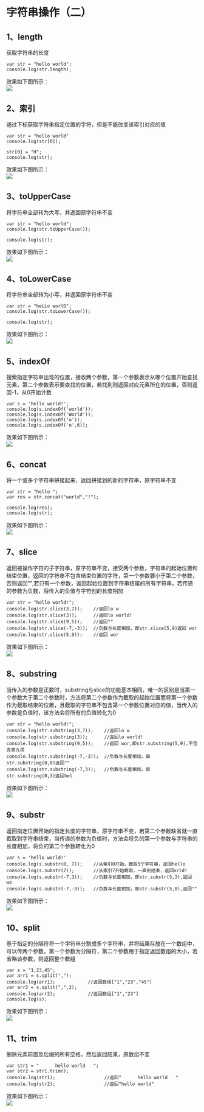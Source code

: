 # 字符串操作（二）
## 1、length

获取字符串的长度

```
var str = "hello world";
console.log(str.length);
```
效果如下图所示：<br> 
![](https://github.com/clearloverP/javascript/blob/master/Demo/pics/string_length.png)

## 2、索引

通过下标获取字符串指定位置的字符，但是不能改变该索引对应的值

```
var str = "hello world"
console.log(str[0]); 

str[0] = "H";
console.log(str);
```
效果如下图所示：<br>
![](https://github.com/clearloverP/javascript/blob/master/Demo/pics/index.png)


## 3、toUpperCase

将字符串全部转为大写，并返回原字符串不变

```
var str = "hello world";
console.log(str.toUpperCase());

console.log(str);
```
效果如下图所示：<br>
![](https://github.com/clearloverP/javascript/blob/master/Demo/pics/toUpper.png)



## 4、toLowerCase

将字符串全部转为小写，并返回原字符串不变

```
var str = "heLLo worlD";
console.log(str.toLowerCase());

console.log(str);
```
效果如下图所示：<br>
![](https://github.com/clearloverP/javascript/blob/master/Demo/pics/tolower.png)



## 5、indexOf

搜索指定字符串出现的位置，接收两个参数，第一个参数表示从哪个位置开始查找元素，第二个参数表示要查找的位置，若找到则返回对应元素所在的位置，否则返回-1，从0开始计数

```
var s = 'hello world!';
console.log(s.indexOf('world'));
console.log(s.indexOf('World'));
console.log(s.indexOf('o'));
console.log(s.indexOf('o',6));
```
效果如下图所示：<br>
![](https://github.com/clearloverP/javascript/blob/master/Demo/pics/indexOf.png)

## 6、concat

将一个或多个字符串拼接起来，返回拼接到的新的字符串，原字符串不变

```
var str = "hello ";
var res = str.concat("world","!");

console.log(res);
console.log(str);
```

效果如下图所示：<br>
![](https://github.com/clearloverP/javascript/blob/master/Demo/pics/concat.jpg)


## 7、slice

返回被操作字符的子字符串，原字符串不变，接受两个参数，字符串的起始位置和结束位置，返回的字符串不包含结束位置的字符，第一个参数要小于第二个参数，否则返回"",若只有一个参数，返回起始位置到字符串结尾的所有字符串，若传递的参数为负数，将传入的负值与字符创的长度相加

```
var str = "hello world!";
console.log(str.slice(3,7));    //返回lo w
console.log(str.slice(3));      //返回lo world!
console.log(str.slice(9,5));    //返回""
console.log(str.slice(-7,-3));  //负数与长度相加，即str.slice(5,9)返回 wor
console.log(str.slice(5,9));    //返回 wor
```

效果如下图所示：<br>
![](https://github.com/clearloverP/javascript/blob/master/Demo/pics/slice.png)


## 8、substring

当传入的参数是正数时，substring与slice的功能基本相同，唯一的区别是当第一个参数大于第二个参数时，方法将第二个参数作为截取的起始位置而将第一个参数作为截取结束的位置，且截取的字符串不包含第一个参数位置对应的值，当传入的参数是负值时，该方法会将所有的负值转化为0

```
var str = "hello world!";
console.log(str.substring(3,7));    //返回lo w
console.log(str.substring(3));      //返回lo world!
console.log(str.substring(9,5));    //返回 wor,即str.substring(5,9),不包含第九项
console.log(str.substring(-7,-3));  //负数与长度相加，即str.substring(0,0)返回""
console.log(str.substring(-7,3));   //负数与长度相加，即str.substring(0,3)返回hel
```

效果如下图所示：<br>
![](https://github.com/clearloverP/javascript/blob/master/Demo/pics/substring.png)


## 9、substr

返回指定位置开始的指定长度的字符串，原字符串不变，若第二个参数缺省就一直截取到字符串结束，当传递的参数为负值时，方法会将负的第一个参数与字符串的长度相加，将负的第二个参数转化为0

```
var s = 'hello world!'
console.log(s.substr(0, 7));    //从索引0开始，截取5个字符串，返回hello
console.log(s.substr(7));       //从索引7开始截取，一直到结束，返回orld!
console.log(s.substr(-7,3));    //负数与长度相加，即str.substr(5,3),返回 wo
console.log(s.substr(-7,-3));   //负数与长度相加，即str.substr(5,0),返回""
```

效果如下图所示：<br>
![](https://github.com/clearloverP/javascript/blob/master/Demo/pics/substr.png)


## 10、split

基于指定的分隔符将一个字符串分割成多个字符串，并将结果存放在一个数组中，可以传两个参数，第一个参数为分隔符，第二个参数用于指定返回数组的大小，若省略该参数，则返回整个数组

```
var s = "1,23,45";
var arr1 = s.split(",");
console.log(arr1);            //返回数组["1","23","45"]
var arr2 = s.split(",",2);
console.log(arr2);            //返回数组["1","23"]
console.log(s);
```

效果如下图所示：<br>
![](https://github.com/clearloverP/javascript/blob/master/Demo/pics/split.png)


## 11、trim

删除元素前置及后缀的所有空格，然后返回结果，原数组不变

```
var str1 = "      hello world   ";
var str2 = str1.trim();
console.log(str1);                  //返回"      hello world   "
console.log(str2);                  //返回"hello world"
```

效果如下图所示：<br>
![](https://github.com/clearloverP/javascript/blob/master/Demo/pics/trim.png)
